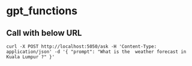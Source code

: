 # gpt_functions


## Call with below URL
```
curl -X POST http://localhost:5050/ask -H 'Content-Type: application/json' -d '{ "prompt": "What is the  weather forecast in Kuala Lumpur ?" }'
```
